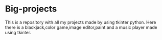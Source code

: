 # Big-projects
This is a repository with all my projects made by using tkinter python.
Here there is a blackjack,color game,image editor,paint and a music player made using tkinter.
